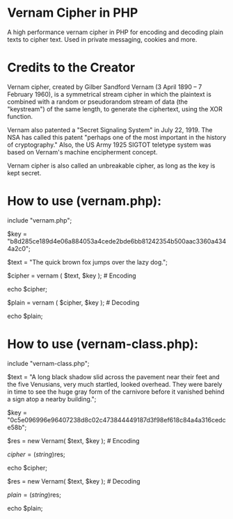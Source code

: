 # Vernam Cipher in PHP
A high performance vernam cipher in PHP for encoding and decoding plain texts to cipher text. Used in private messaging, cookies and more.

# Credits to the Creator
Vernam cipher, created by Gilber Sandford Vernam (3 April 1890 – 7 February 1960), is a symmetrical stream cipher in which the plaintext is combined with a random or pseudorandom stream of data (the "keystream") of the same length, to generate the ciphertext, using the XOR function.

Vernam also patented a "Secret Signaling System" in July 22, 1919. The NSA has called this patent "perhaps one of the most important in the history of cryptography." Also, the US Army 1925 SIGTOT teletype system was based on Vernam's machine encipherment concept.

Vernam cipher is also called an unbreakable cipher, as long as the key is kept secret.

# How to use (vernam.php):

include "vernam.php";

$key = "b8d285ce189d4e06a884053a4cede2bde6bb81242354b500aac3360a4344a2c0";

$text = "The quick brown fox jumps over the lazy dog.";

$cipher = vernam ( $text, $key ); # Encoding

echo $cipher;

$plain = vernam ( $cipher, $key ); # Decoding

echo $plain;

# How to use (vernam-class.php):

include "vernam-class.php";

$text = "A long black shadow slid across the pavement near their feet and the five Venusians, very much startled, looked overhead. They were barely in time to see the huge gray form of the carnivore before it vanished behind a sign atop a nearby building.";

$key = "0c5e096996e96407238d8c02c473844449187d3f98ef618c84a4a316cedce58b";

$res = new Vernam( $text, $key ); # Encoding

$cipher = (string)$res;

echo $cipher;

$res = new Vernam( $text, $key ); # Decoding

$plain = (string)$res;

echo $plain;
